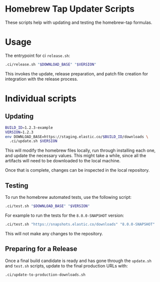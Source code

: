# Homebrew Tap Updater Scripts

These scripts help with updating and testing the homebrew-tap formulas. 

# Usage

The entrypoint for ci `release.sh`:

```bash
.ci/release.sh "$DOWNLOAD_BASE" "$VERSION"
```

This invokes the update, release preparation, and patch file creation for
integration with the release process.

# Individual scripts

## Updating

```bash
BUILD_ID=1.2.3-example
VERSION=1.2.3
env DOWNLOAD_BASE=https://staging.elastic.co/$BUILD_ID/downloads \
  .ci/update.sh $VERSION
```

This will modify the homebrew files locally, run through installing each one,
and update the necessary values. This might take a while, since all the
artifacts will need to be downloaded to the local machine.

Once that is complete, changes can be inspected in the local repository.

## Testing

To run the homebrew automated tests, use the following script:

```bash
.ci/test.sh "$DOWNLOAD_BASE" "$VERSION"
```

For example to run the tests for the `8.0.0-SNAPSHOT` version:
```bash
.ci/test.sh "https://snapshots.elastic.co/downloads" "8.0.0-SNAPSHOT"
```

This will not make any changes to the repository.

## Preparing for a Release

Once a final build candidate is ready and has gone through the `update.sh` and
`test.sh` scripts, update to the final production URLs with:

```bash
.ci/update-to-production-downloads.sh
```
